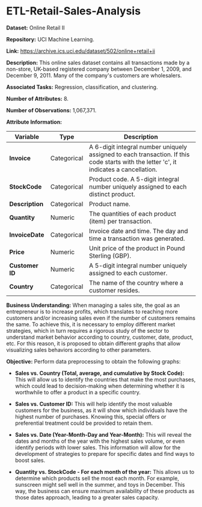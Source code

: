 # ETL-Retail-Sales-Analysis

**Dataset:** Online Retail II

**Repository:** UCI Machine Learning.

**Link:** https://archive.ics.uci.edu/dataset/502/online+retail+ii

**Description:** This online sales dataset contains all transactions made by a non-store, UK-based registered company between December 1, 2009, and December 9, 2011. Many of the company's customers are wholesalers.

**Associated Tasks:** Regression, classification, and clustering.

**Number of Attributes:** 8.

**Number of Observations:** 1,067,371.

**Attribute Information:**

| Variable      | Type        | Description                                                                                                                            |
|---------------|-------------|----------------------------------------------------------------------------------------------------------------------------------------|
| **Invoice**   | Categorical | A 6-digit integral number uniquely assigned to each transaction. If this code starts with the letter 'c', it indicates a cancellation.   |
| **StockCode** | Categorical | Product code. A 5-digit integral number uniquely assigned to each distinct product.                                                    |
| **Description**| Categorical | Product name.                                                                                                                          |
| **Quantity**  | Numeric     | The quantities of each product (item) per transaction.                                                                                 |
| **InvoiceDate**| Categorical | Invoice date and time. The day and time a transaction was generated.                                                                   |
| **Price**     | Numeric     | Unit price of the product in Pound Sterling (GBP).                                                                                     |
| **Customer ID**| Numeric     | A 5-digit integral number uniquely assigned to each customer.                                                                          |
| **Country**   | Categorical | The name of the country where a customer resides.                                                                                      |

**Business Understanding:** When managing a sales site, the goal as an entrepreneur is to increase profits, which translates to reaching more customers and/or increasing sales even if the number of customers remains the same. To achieve this, it is necessary to employ different market strategies, which in turn requires a rigorous study of the sector to understand market behavior according to country, customer, date, product, etc. For this reason, it is proposed to obtain different graphs that allow visualizing sales behaviors according to other parameters.

**Objective:** Perform data preprocessing to obtain the following graphs:

- **Sales vs. Country (Total, average, and cumulative by Stock Code):** This will allow us to identify the countries that make the most purchases, which could lead to decision-making when determining whether it is worthwhile to offer a product in a specific country.

- **Sales vs. Customer ID:** This will help identify the most valuable customers for the business, as it will show which individuals have the highest number of purchases. Knowing this, special offers or preferential treatment could be provided to retain them.

- **Sales vs. Date (Year-Month-Day and Year-Month):** This will reveal the dates and months of the year with the highest sales volume, or even identify periods with lower sales. This information will allow for the development of strategies to prepare for specific dates and find ways to boost sales.

- **Quantity vs. StockCode - For each month of the year:** This allows us to determine which products sell the most each month. For example, sunscreen might sell well in the summer, and toys in December. This way, the business can ensure maximum availability of these products as those dates approach, leading to a greater sales capacity.
